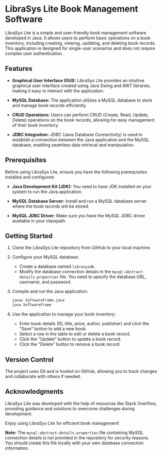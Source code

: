 # LibraSys Lite Book Management Software

LibraSys Lite is a simple and user-friendly book management software developed in Java. It allows users to perform basic operations on a book inventory, including creating, viewing, updating, and deleting book records. This application is designed for single-user scenarios and does not require complex user authentication.

## Features

- **Graphical User Interface (GUI):** LibraSys Lite provides an intuitive graphical user interface created using Java Swing and AWT libraries, making it easy to interact with the application.

- **MySQL Database:** The application utilizes a MySQL database to store and manage book records efficiently.

- **CRUD Operations:** Users can perform CRUD (Create, Read, Update, Delete) operations on the book records, allowing for easy management of their book inventory.

- **JDBC Integration:** JDBC (Java Database Connectivity) is used to establish a connection between the Java application and the MySQL database, enabling seamless data retrieval and manipulation.

## Prerequisites

Before using LibraSys Lite, ensure you have the following prerequisites installed and configured:

- **Java Development Kit (JDK):** You need to have JDK installed on your system to run the Java application.

- **MySQL Database Server:** Install and run a MySQL database server where the book records will be stored.

- **MySQL JDBC Driver:** Make sure you have the MySQL JDBC driver available in your classpath.

## Getting Started

1. Clone the LibraSys Lite repository from GitHub to your local machine.

2. Configure your MySQL database:
    - Create a database named `librasysdb`.
    - Modify the database connection details in the `mysql-abstract-details.properties` file. You need to specify the database URL, username, and password.

3. Compile and run the Java application:
   ```bash
   javac SoftwareFrame.java
   java SoftwareFrame
   ```

4. Use the application to manage your book inventory:
    - Enter book details (ID, title, price, author, publisher) and click the "Save" button to add a new book.
    - Select a row in the table to edit or delete a book record.
    - Click the "Update" button to update a book record.
    - Click the "Delete" button to remove a book record.

## Version Control

The project uses Git and is hosted on GitHub, allowing you to track changes and collaborate with others if needed.

## Acknowledgments

LibraSys Lite was developed with the help of resources like Stack Overflow, providing guidance and solutions to overcome challenges during development.

Enjoy using LibraSys Lite for efficient book management!

**Note:** The `mysql-abstract-details.properties` file containing MySQL connection details is not provided in the repository for security reasons. You should create this file locally with your own database connection information.